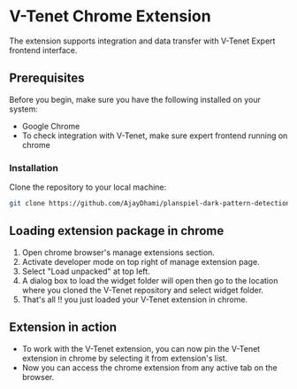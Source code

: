 # V-Tenet Chrome Extension

The extension supports integration and data transfer with V-Tenet Expert frontend interface.

## Prerequisites

Before you begin, make sure you have the following installed on your system:

- Google Chrome
- To check integration with V-Tenet, make sure expert frontend running on chrome

### Installation

Clone the repository to your local machine:

   ```bash
   git clone https://github.com/AjayDhami/planspiel-dark-pattern-detection
   ```

## Loading extension package in chrome

1. Open chrome browser's manage extensions section.
2. Activate developer mode on top right of manage extension page.
3. Select "Load unpacked" at top left.
4. A dialog box to load the widget folder will open then go to the location where you cloned the V-Tenet repository and select widget folder.
5. That's all !! you just loaded your V-Tenet extension in chrome.

## Extension in action

- To work with the V-Tenet extension, you can now pin the V-Tenet extension in chrome by selecting it from extension's list.
- Now you can access the chrome extension from any active tab on the browser.
